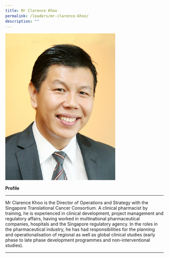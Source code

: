 ```yaml
---
title: Mr Clarence Khoo
permalink: /leaders/mr-clarence-khoo/
description: ""
---
```

<img style="width:350px" src="/images/Leaders/mr-clarence-khoo.png">

**Profile**

* * *

Mr Clarence Khoo is the Director of Operations and Strategy with the Singapore Translational Cancer Consortium. A clinical pharmacist by training, he is experienced in clinical development, project management and regulatory affairs, having worked in multinational pharmaceutical companies,&nbsp;hospitals&nbsp;and the Singapore regulatory agency. In the roles in the pharmaceutical industry, he has had responsibilities for the planning and operationalisation of regional as well as global clinical studies (early phase to late phase development programmes and non-interventional studies).&nbsp;

* * *
